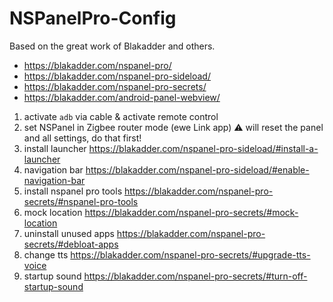 # NSPanelPro-Config

Based on the great work of Blakadder and others.

- https://blakadder.com/nspanel-pro/
- https://blakadder.com/nspanel-pro-sideload/
- https://blakadder.com/nspanel-pro-secrets/
- https://blakadder.com/android-panel-webview/


1. activate `adb` via cable & activate remote control
1. set NSPanel in Zigbee router mode (ewe Link app) ⚠️ will reset the panel and all settings, do that first!
1. install launcher https://blakadder.com/nspanel-pro-sideload/#install-a-launcher
1. navigation bar https://blakadder.com/nspanel-pro-sideload/#enable-navigation-bar
1. install nspanel pro tools https://blakadder.com/nspanel-pro-secrets/#nspanel-pro-tools
1. mock location https://blakadder.com/nspanel-pro-secrets/#mock-location
1. uninstall unused apps https://blakadder.com/nspanel-pro-secrets/#debloat-apps
1. change tts https://blakadder.com/nspanel-pro-secrets/#upgrade-tts-voice
1. startup sound https://blakadder.com/nspanel-pro-secrets/#turn-off-startup-sound

